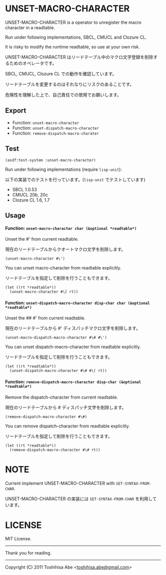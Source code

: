 
UNSET-MACRO-CHARACTER
=====================

UNSET-MACRO-CHARACTER is a operator to unregister the macro character in a readtable.

Run under following implementations, SBCL, CMUCL and Clozure CL.

It is risky to modify the runtime readtable, so use at your own risk.

UNSET-MACRO-CHARACTER はリードテーブル中のマクロ文字登録を削除するためのオペレータです。

SBCL, CMUCL, Clozure CL での動作を確認しています。

リードテーブルを変更するのはそれなりにリスクのあることです。

危険性を理解した上で、自己責任での使用でお願いします。


Export
------
* Function: `unset-macro-character`
* Function: `unset-dispatch-macro-character`
* Function: `remove-dispatch-macro-charater`

Test
----

    (asdf:test-system :unset-macro-character)


Run under following implementations (require `lisp-unit`):

以下の実装でのテストを行っています。(`lisp-unit` でテストしています)

* SBCL 1.0.53
* CMUCL 20b, 20c
* Clozure CL 1.6, 1.7


Usage
-----

#### Function: `unset-macro-character char (&optional *readtable*)`


Unset the #\' from current readtable.

現在のリードテーブルからクオートマクロ文字を削除します。

    (unset-macro-character #\')

You can unset macro-character from readtable explicitly.

リードテーブルを指定して削除を行うこともできます。

    (let ((rt *readtable*))
      (unset-macro-character #\[ rt))



#### Function: `unset-dispatch-macro-character disp-char char (&optional *readtable*)`


Unset the #\# #\' from current readtable.

現在のリードテーブルから #' ディスパッチマクロ文字を削除します。

    (unset-macro-dispatch-macro-character #\# #\')

You can unset dispatch-macro-character from readtable explicitly.

リードテーブルを指定して削除を行うこともできます。


    (let ((rt *readtable*))
      (unset-dispatch-macro-character #\# #\( rt))


#### Function: `remove-dispatch-macro-character disp-char (&optional *readtable*)`


Remove the dispatch-character from current readtable.

現在のリードテーブルから # ディスパッチ文字を削除します。


    (remove-dispatch-macro-character #\#)

You can remove dispatch-character from readtable explicitly.

リードテーブルを指定して削除を行うこともできます。


    (let ((rt *readtable*))
      (remove-dispatch-macro-character #\# rt))


NOTE
====

Current implement UNSET-MACRO-CHARACTER with `SET-SYNTAX-FROM-CHAR`.

UNSET-MACRO-CHARACTER の実装には `SET-SYNTAX-FROM-CHAR` を利用しています。


LICENSE
=======

MIT License.

----

Thank you for reading.

----
Copyright (C) 2011 Toshihisa Abe <<toshihisa.abe@gmail.com>>
